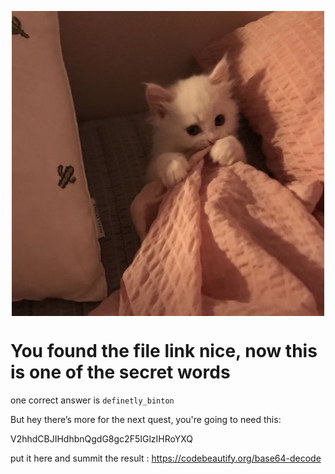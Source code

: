 <!-- ![Tux, the Linux mascot](/assets/img/nervous.jpg) -->
<p align="center" style="margin-bottom: 0px !important;">
  <img width="500" src="img/nervous.jpg"  align="center">
</p>

# You found the file link nice, now this is one of the secret words

one correct answer is  `definetly_binton`

But hey there’s more for the next quest, you're going to need this:

V2hhdCBJIHdhbnQgdG8gc2F5IGlzIHRoYXQ

put it here and summit the result :
<https://codebeautify.org/base64-decode>
